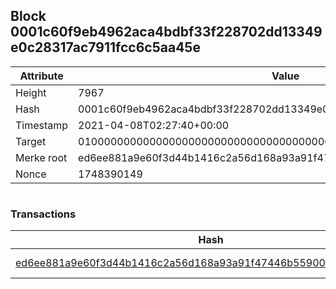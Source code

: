 ## Block 0001c60f9eb4962aca4bdbf33f228702dd13349e0c28317ac7911fcc6c5aa45e

Attribute | Value
--- | ---
Height | 7967
Hash | 0001c60f9eb4962aca4bdbf33f228702dd13349e0c28317ac7911fcc6c5aa45e
Timestamp | 2021-04-08T02:27:40+00:00
Target | 0100000000000000000000000000000000000000000000000000000000000000
Merke root | ed6ee881a9e60f3d44b1416c2a56d168a93a91f47446b55900f8bd55ce7ccf2c
Nonce | 1748390149

```

```

### Transactions

Hash | Amount
--- | ---
[ed6ee881a9e60f3d44b1416c2a56d168a93a91f47446b55900f8bd55ce7ccf2c](ed6ee881a9e60f3d44b1416c2a56d168a93a91f47446b55900f8bd55ce7ccf2c.md) | 10.00000000 SKEPTI 
